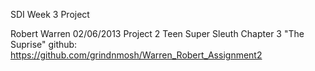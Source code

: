 SDI Week 3 Project

Robert Warren
02/06/2013
Project 2
Teen Super Sleuth
Chapter 3 "The Suprise"
github: https://github.com/grindnmosh/Warren_Robert_Assignment2